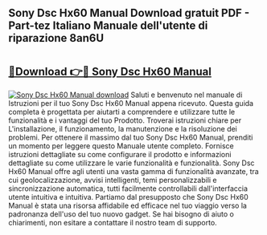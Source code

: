 ## Sony Dsc Hx60 Manual Download gratuit PDF - Part-tez Italiano Manuale dell'utente di riparazione 8an6U

# <h2><a href="http://df9kjug.blite.top/?on=Sony+Dsc+Hx60+Manual">🔗Download 👉🔴 Sony Dsc Hx60 Manual</a></h2>

[![Sony Dsc Hx60 Manual download](https://i.imgur.com/lujVjoI.png)](http://df9kjug.blite.top/?on=Sony+Dsc+Hx60+Manual)
Saluti e benvenuto nel manuale di Istruzioni per il tuo Sony Dsc Hx60 Manual appena ricevuto. Questa guida completa è progettata per aiutarti a comprendere e utilizzare tutte le funzionalità e i vantaggi del tuo Prodotto. Troverai istruzioni chiare per L'installazione, il funzionamento, la manutenzione e la risoluzione dei problemi. Per ottenere il massimo dal tuo Sony Dsc Hx60 Manual, prenditi un momento per leggere questo Manuale utente completo. Fornisce istruzioni dettagliate su come configurare il prodotto e informazioni dettagliate su come utilizzare le varie funzionalità e funzionalità. Sony Dsc Hx60 Manual offre agli utenti una vasta gamma di funzionalità avanzate, tra cui geolocalizzazione, avvisi intelligenti, temi personalizzabili e sincronizzazione automatica, tutti facilmente controllabili dall'interfaccia utente intuitiva e intuitiva. Partiamo dal presupposto che Sony Dsc Hx60 Manual è stata una risorsa affidabile ed efficace nel tuo viaggio verso la padronanza dell'uso del tuo nuovo gadget. Se hai bisogno di aiuto o chiarimenti, non esitare a contattare il nostro team di supporto.
